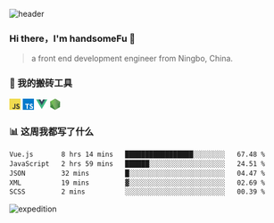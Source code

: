 ![header](https://raw.githubusercontent.com/fzq1998/fzq1998/master/header.png)

### Hi there，I'm handsomeFu 👋

> a front end development engineer from Ningbo, China.

### 🔧 我的搬砖工具
<code><img height="20" src="https://raw.githubusercontent.com/github/explore/80688e429a7d4ef2fca1e82350fe8e3517d3494d/topics/javascript/javascript.png" alt="javascript"></code>
<code><img height="20" src="https://raw.githubusercontent.com/github/explore/80688e429a7d4ef2fca1e82350fe8e3517d3494d/topics/typescript/typescript.png" alt="typescript"></code>
<code><img height="20" src="https://raw.githubusercontent.com/github/explore/80688e429a7d4ef2fca1e82350fe8e3517d3494d/topics/vue/vue.png" alt="vue"></code>
<code><img height="20" src="https://raw.githubusercontent.com/github/explore/80688e429a7d4ef2fca1e82350fe8e3517d3494d/topics/nodejs/nodejs.png" alt="nodejs"></code>



### 📊 这周我都写了什么
<!--START_SECTION:waka-->

```txt
Vue.js       8 hrs 14 mins   █████████████████░░░░░░░░   67.48 %
JavaScript   2 hrs 59 mins   ██████░░░░░░░░░░░░░░░░░░░   24.51 %
JSON         32 mins         █░░░░░░░░░░░░░░░░░░░░░░░░   04.47 %
XML          19 mins         ▓░░░░░░░░░░░░░░░░░░░░░░░░   02.69 %
SCSS         2 mins          ░░░░░░░░░░░░░░░░░░░░░░░░░   00.39 %
```

<!--END_SECTION:waka-->


![expedition](https://raw.githubusercontent.com/fzq1998/fzq1998/master/expedition.gif)

